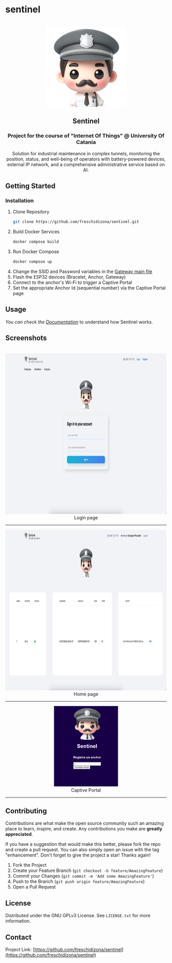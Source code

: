 # sentinel


<!-- PROJECT LOGO -->
<br />
<div align="center">
  <img src="/FE/public/logo.png" alt="Logo" width="250" height="250">

<h2 align="center">Sentinel</h2>
<h3 align="center">Project for the course of "Internet Of Things" @ University Of Catania</h3>

  <p align="center">
Solution for industrial maintenance in complex tunnels, monitoring the position, status, and well-being of operators with battery-powered devices, external IP network, and a comprehensive administrative service based on AI.
  </p>
</div>



<!-- GETTING STARTED -->
## Getting Started

### Installation

1. Clone Repository
   ```sh
   git clone https://github.com/freschidizona/sentinel.git
   ```
2. Build Docker Services
   ```sh
   docker compose build
   ```
3. Run Docker Compose
   ```sh
   docker compose up
   ```
4. Change the SSID and Password variables in the [Gateway main file](https://github.com/freschidizona/sentinel/tree/main/Gateway/src/main.cpp)
5. Flash the ESP32 devices (Bracelet, Anchor, Gateway)
6. Connect to the anchor's Wi-Fi to trigger a Captive Portal
7. Set the appropriate Anchor Id (sequential number) via the Captive Portal page



<!-- USAGE EXAMPLES -->
## Usage

<!-- Use this space to show useful examples of how a project can be used. Additional screenshots, code examples and demos work well in this space. You may also link to more resources. -->

_You can check the [Documentation](https://github.com/freschidizona/sentinel/tree/main/Sentinel.pdf)_ to understand how Sentinel works.


<!-- SCREENSHOTS -->
## Screenshots
<br />
<div align="center">
  <img src="/Screenshots/login.jpeg" alt="Logo" style="width:auto; height:500px">
  <br>Login page<hr>
  <img src="/Screenshots/ui.jpeg" alt="Logo"  style="width:auto; height:500px">
  <br>Home page<hr>
  <img src="/Screenshots/captive.png" alt="Logo" style="width:auto; height:250px">
  <br>Captive Portal<hr>
</div>


<!-- CONTRIBUTING -->
## Contributing

Contributions are what make the open source community such an amazing place to learn, inspire, and create. Any contributions you make are **greatly appreciated**.

If you have a suggestion that would make this better, please fork the repo and create a pull request. You can also simply open an issue with the tag "enhancement".
Don't forget to give the project a star! Thanks again!

1. Fork the Project
2. Create your Feature Branch (`git checkout -b feature/AmazingFeature`)
3. Commit your Changes (`git commit -m 'Add some AmazingFeature'`)
4. Push to the Branch (`git push origin feature/AmazingFeature`)
5. Open a Pull Request


<!-- LICENSE -->
## License
Distributed under the GNU GPLv3 License. See `LICENSE.txt` for more information.



<!-- CONTACT -->
## Contact

Project Link: [https://github.com/freschidizona/sentinel](https://github.com/freschidizona/sentinel)
